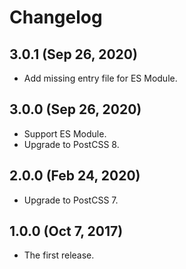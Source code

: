 # Changelog

## 3.0.1 (Sep 26, 2020)

- Add missing entry file for ES Module.

## 3.0.0 (Sep 26, 2020)

- Support ES Module.
- Upgrade to PostCSS 8.

## 2.0.0 (Feb 24, 2020)

- Upgrade to PostCSS 7.

## 1.0.0 (Oct 7, 2017)

- The first release.
